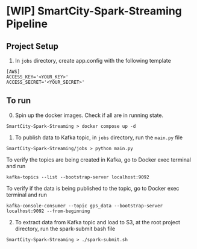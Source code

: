 # [WIP] SmartCity-Spark-Streaming Pipeline

## Project Setup
1. In `jobs` directory, create app.config with the following template
```
[AWS]
ACCESS_KEY='<YOUR_KEY>'
ACCESS_SECRET='<YOUR_SECRET>'
```

## To run
0. Spin up the docker images. Check if all are in running state.
```
SmartCity-Spark-Streaming > docker compose up -d
```
1. To publish data to Kafka topic, in `jobs` directory, run the `main.py` file
```
SmartCity-Spark-Streaming/jobs > python main.py
```
To verify the topics are being created in Kafka, go to Docker exec terminal and run
```
kafka-topics --list --bootstrap-server localhost:9092
```

To verify if the data is being published to the topic, go to Docker exec terminal and run

```
kafka-console-consumer --topic gps_data --bootstrap-server localhost:9092 --from-beginning
```

2. To extract data from Kafka topic and load to S3, at the root project directory, run the spark-submit bash file
```
SmartCity-Spark-Streaming > ./spark-submit.sh
```
